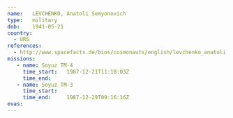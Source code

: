 ```yaml
---
name:	LEVCHENKO, Anatoli Semyonovich 
type:	military
dob:	1941-05-21
country:
  - URS
references:
  - http://www.spacefacts.de/bios/cosmonauts/english/levchenko_anatoli.htm
missions:
   - name: Soyuz TM-4
     time_start:   1987-12-21T11:18:03Z
     time_end:     
   - name: Soyuz TM-3
     time_start:   
     time_end:     1987-12-29T09:16:16Z
evas:
---
```

